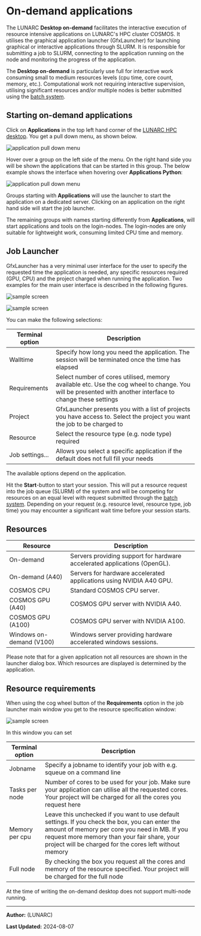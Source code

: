 # On-demand applications

The LUNARC **Desktop on-demand** facilitates the interactive execution of resource intensive applications on LUNARC's HPC cluster COSMOS.  It utilises the graphical application launcher (GfxLauncher) for launching graphical or interactive applications through SLURM.  It is responsible for submitting a job to SLURM, connecting to the application running on the node and monitoring the progress of the application.

The **Desktop on-demand** is particularly use full for interactive work consuming small to medium resources levels (cpu time, core count, memory, etc.).  Computational work not requiring interactive supervision, utilising significant resources and/or multiple nodes is better submitted using the [batch system](../../manual/submitting_jobs/manual_basic_job).  

## Starting on-demand applications

Click on **Applications** in the top left hand corner of the [LUNARC HPC desktop](../using_hpc_desktop). You get a pull down menu, as shown below.   

![application pull down menu](../images/on_demand_menues.png "GfxLauncher main user interface")

Hover over a group on the left side of the menu. On the right hand side you will be shown the applications that can be started in this group. The below example shows the interface when hovering over **Applications Python**:

![application pull down menu](../images/on_demand_menues_2.png "GfxLauncher main user interface with Python applications")

Groups starting with **Applications** will use the launcher to start the application on a dedicated server.  Clicking on an application on the right hand side will start the job launcher.

The remaining groups with names starting differently from **Applications**, will start applications and tools on the login-nodes.  The login-nodes are only suitable for lightweight work, consuming limited CPU time and memory.  

## Job Launcher

GfxLauncher has a very minimal user interface for the user to specify the requested time the application is needed, any specific resources required (GPU, CPU) and the project charged when running the application. Two examples for the main user interface is described in the following figures.


![sample screen](../images/gfxlauncher_main_jupyter.png "GfxLauncher main user interface for a jupyter lab")

![sample screen](../images/gfxlauncher_main_terminal.png "GfxLauncher main user interface for a terminal")

You can make the following selections:

| Terminal option | Description |
|-----------------|-----------------------|
| Walltime        | Specify how long you need the application.   The session will be terminated once the time has elapsed |
| Requirements    | Select number of cores utilised, memory available etc.  Use the cog wheel to change.  You will be presented with another interface to change these settings |
| Project         | GfxLauncher presents you with a list of projects you have access to.   Select the project you want the job to be charged to |
| Resource        | Select the resource type (e.g. node type) required |
| Job settings... | Allows you select a specific application if the default does not full fill your needs |

The available options depend on the application.

Hit the **Start**-button to start your session.  This will put a resource request into the job queue (SLURM) of the system and will be competing for resources on an equal level with request submitted through the [batch system](../../manual/submitting_jobs/manual_basic_job).  Depending on your request (e.g. resource level, resource type, job time) you may encounter a significant wait time before your session starts.  


## Resources

| Resource | Description |
|--------|-----------------------------|
| On-demand | Servers providing support for hardware accelerated applications (OpenGL). |
| On-demand (A40) | Servers for hardware accelerated applications using NVIDIA A40 GPU. |
| COSMOS CPU | Standard COSMOS CPU server. |
| COSMOS GPU (A40) | COSMOS GPU server with NVIDIA A40. | 
| COSMOS GPU (A100) | COSMOS GPU server with NVIDIA A100. | 
| Windows on-demand (V100) | Windows server providing hardware accelerated windows sessions. |

<!--| Aurora CPU | Standard Aurora CPU server. |
| Aurora CPU (32c) | Upgraded Aurora CPU servers with 32 cores / server. |
| Aurora GPU (K80) | Standard Aurora GPU server with NVIDIA K80. |
| Aurora GPU (A100) | Upgraded Aurora GPU server with NVIDIA A100. | -->

Please note that for a given application not all resources are shown in the launcher dialog box.  Which resources are displayed is determined by the application.

## Resource requirements
When using the cog wheel button of the **Requirements** option in the job launcher main window you get to the resource specification window:

![sample screen](../images/gfxlauncher_resource_specification.png "GfxLauncher resource specification window")

In this window you can set

| Terminal option | Description |
|-----------------|-------------|
| Jobname         | Specify a jobname to identify your job with e.g. squeue on a command line |
| Tasks per node  | Number of cores to be used for your job.  Make sure your application can utilise all the requested cores.  Your project will be charged for all the cores you request here |
| Memory per cpu  | Leave this unchecked if you want to use default settings.  If you check the box, you can enter the amount of memory per core you need in MB.  If you request more memory than your fair share, your project will be charged for the cores left without memory |
| Full node       | By checking the box you request all the cores and memory of the resource specified.  Your project will be charged for the full node |

At the time of writing the on-demand desktop does not support multi-node running. 


---

**Author:**
(LUNARC)

**Last Updated:**
2024-08-07
